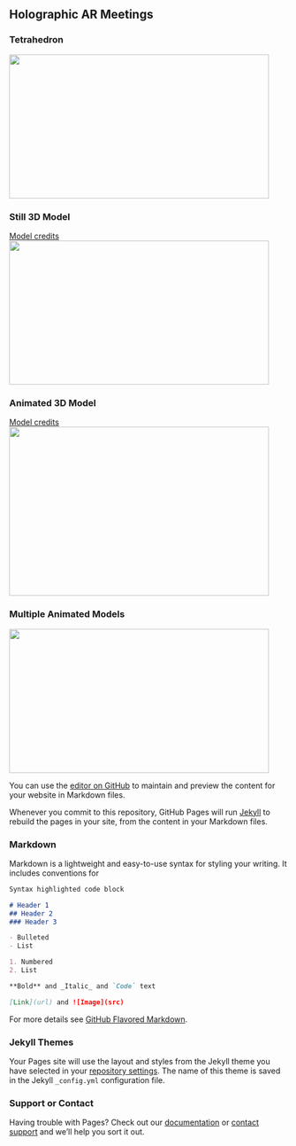 ## Holographic AR Meetings

### Tetrahedron
<img src = "https://github.com/lliu12/holomeetings/blob/main/gifs/cropped_spinning_pyramid.gif?raw=true" width="470" height="260"/>

### Still 3D Model
[Model credits](https://sketchfab.com/3d-models/proportional-low-poly-man-free-download-0bfd0e2b49a348a4b64b20cc8196e3b3)
<img src = "https://github.com/lliu12/holomeetings/blob/main/gifs/cropped_lowpolyman.gif?raw=true" width="470" height="260"/>

### Animated 3D Model
[Model credits](https://sketchfab.com/3d-models/day-13-arctic-fox-8a65fab5402d473c8fff58ad7d8d7ab4)
<img src= "https://github.com/lliu12/holomeetings/blob/main/gifs/cropped_single_fox.gif?raw=true" width="470" height="305"/>

### Multiple Animated Models
<img src = "https://github.com/lliu12/holomeetings/blob/main/gifs/cropped_four_foxes.gif?raw=true" width="470" height="260" />

You can use the [editor on GitHub](https://github.com/lliu12/holographic_meetings/edit/main/README.md) to maintain and preview the content for your website in Markdown files.

Whenever you commit to this repository, GitHub Pages will run [Jekyll](https://jekyllrb.com/) to rebuild the pages in your site, from the content in your Markdown files.

### Markdown

Markdown is a lightweight and easy-to-use syntax for styling your writing. It includes conventions for

```markdown
Syntax highlighted code block

# Header 1
## Header 2
### Header 3

- Bulleted
- List

1. Numbered
2. List

**Bold** and _Italic_ and `Code` text

[Link](url) and ![Image](src)
```

For more details see [GitHub Flavored Markdown](https://guides.github.com/features/mastering-markdown/).

### Jekyll Themes

Your Pages site will use the layout and styles from the Jekyll theme you have selected in your [repository settings](https://github.com/lliu12/holographic_meetings/settings). The name of this theme is saved in the Jekyll `_config.yml` configuration file.

### Support or Contact

Having trouble with Pages? Check out our [documentation](https://docs.github.com/categories/github-pages-basics/) or [contact support](https://github.com/contact) and we’ll help you sort it out.
